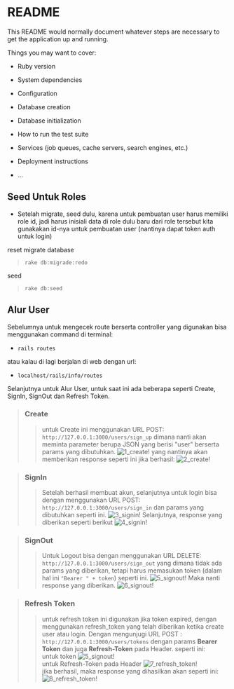 # README

This README would normally document whatever steps are necessary to get the
application up and running.

Things you may want to cover:

* Ruby version

* System dependencies

* Configuration

* Database creation

* Database initialization

* How to run the test suite

* Services (job queues, cache servers, search engines, etc.)

* Deployment instructions

* ...


## Seed Untuk Roles
- Setelah migrate, seed dulu, karena untuk pembuatan user harus memiliki role id, jadi harus inisiali data di role dulu baru dari role tersebut kita gunakakan id-nya untuk pembuatan user (nantinya dapat token auth untuk login)

reset migrate database
> ``rake db:migrade:redo``

seed
> ``rake db:seed``

## Alur User
Sebelumnya untuk mengecek route berserta controller yang digunakan bisa menggunakan command di terminal:

- ``rails routes``

atau kalau di lagi berjalan di web dengan url:

- ``localhost/rails/info/routes``

Selanjutnya untuk Alur User, untuk saat ini ada beberapa seperti Create, SignIn, SignOut dan Refresh Token.

> ### Create
>>untuk Create ini menggunakan URL POST:
>>``http://127.0.0.1:3000/users/sign_up`` dimana nanti akan meminta parameter berupa JSON yang berisi "user" berserta params yang dibutuhkan.
![1_create!](/public/docs/images/1_create.PNG)
yang nantinya akan memberikan response seperti ini jika berhasil:
![2_create!](/public/docs/images/2_create.PNG)

> ### SignIn
>>Setelah berhasil membuat akun, selanjutnya untuk login bisa dengan menggunakan URL POST: ``http://127.0.0.1:3000/users/sign_in`` dan params yang dibutuhkan seperti ini.
![3_signin!](/public/docs/images/3_signin.PNG)
>>Selanjutnya, response yang diberikan seperti berikut
![4_signin!](/public/docs/images/4_signin.PNG)

> ### SignOut
>>Untuk Logout bisa dengan menggunakan URL DELETE: ``http://127.0.0.1:3000/users/sign_out`` yang dimana tidak ada params yang diberikan, tetapi harus memasukan token (dalam hal ini ``"Bearer " + token``) seperti ini.
![5_signout!](/public/docs/images/5_signout.PNG)
>>Maka nanti response yang diberikan.
![6_signout!](/public/docs/images/6_signout.PNG)

> ### Refresh Token
>> untuk refresh token ini digunakan jika token expired, dengan menggunakan refresh_token yang telah diberikan ketika create user atau login.
>> Dengan mengunjugi URL POST : ``http://127.0.0.1:3000/users/tokens`` dengan params **Bearer Token** dan juga **Refresh-Token** pada Header. seperti ini:
>> <br> untuk token
![5_signout!](/public/docs/images/5_signout.PNG)
>> <br> untuk Refresh-Token pada Header
![7_refresh_token!](/public/docs/images/7_refresh_token.PNG)
>> <br> jika berhasil, maka response yang dihasilkan akan seperti ini:
![8_refresh_token!](/public/docs/images/8_refresh_token.PNG)







